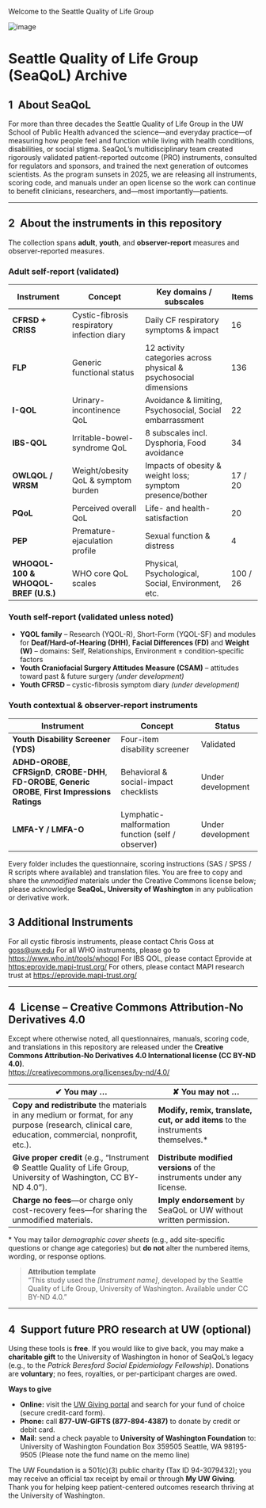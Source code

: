 Welcome to the Seattle Quality of Life Group

![image](https://github.com/user-attachments/assets/7dbce625-eb7d-4758-bab6-45dcada023f4)

# Seattle Quality of Life Group (SeaQoL) Archive

## 1 About SeaQoL  
For more than three decades the Seattle Quality of Life Group in the UW School of Public Health advanced the science—and everyday practice—of measuring how people feel and function while living with health conditions, disabilities, or social stigma. SeaQoL’s multidisciplinary team created rigorously validated patient-reported outcome (PRO) instruments, consulted for regulators and sponsors, and trained the next generation of outcomes scientists. As the program sunsets in 2025, we are releasing all instruments, scoring code, and manuals under an open license so the work can continue to benefit clinicians, researchers, and—most importantly—patients.  

---

## 2 About the instruments in this repository  
The collection spans **adult**, **youth**, and **observer-report** measures and observer-reported measures. 

### Adult self-report (validated)  

| Instrument | Concept | Key domains / subscales | Items |
|------------|---------|-------------------------|-------|
| **CFRSD + CRISS** | Cystic-fibrosis respiratory infection diary | Daily CF respiratory symptoms & impact | 16 |
| **FLP** | Generic functional status | 12 activity categories across physical & psychosocial dimensions | 136 |
| **I-QOL** | Urinary-incontinence QoL | Avoidance & limiting, Psychosocial, Social embarrassment | 22 |
| **IBS-QOL** | Irritable-bowel-syndrome QoL | 8 subscales incl. Dysphoria, Food avoidance | 34 |
| **OWLQOL / WRSM** | Weight/obesity QoL & symptom burden | Impacts of obesity & weight loss; symptom presence/bother | 17 / 20 |
| **PQoL** | Perceived overall QoL | Life- and health-satisfaction | 20 |
| **PEP** | Premature-ejaculation profile | Sexual function & distress | 4 |
| **WHOQOL-100 & WHOQOL-BREF (U.S.)** | WHO core QoL scales | Physical, Psychological, Social, Environment, etc. | 100 / 26 |

### Youth self-report (validated unless noted)  

* **YQOL family** – Research (YQOL-R), Short-Form (YQOL-SF) and modules for **Deaf/Hard-of-Hearing (DHH)**, **Facial Differences (FD)** and **Weight (W)** – domains: Self, Relationships, Environment ± condition-specific factors  
* **Youth Craniofacial Surgery Attitudes Measure (CSAM)** – attitudes toward past & future surgery *(under development)*  
* **Youth CFRSD** – cystic-fibrosis symptom diary *(under development)*  

### Youth contextual & observer-report instruments  

| Instrument | Concept | Status |
|------------|---------|--------|
| **Youth Disability Screener (YDS)** | Four-item disability screener | Validated |
| **ADHD-OROBE**, **CFRSignD**, **CROBE-DHH**, **FD-OROBE**, **Generic OROBE**, **First Impressions Ratings** | Behavioral & social-impact checklists | Under development |
| **LMFA-Y / LMFA-O** | Lymphatic-malformation function (self / observer) | Under development |

Every folder includes the questionnaire, scoring instructions (SAS / SPSS / R scripts where available) and translation files. You are free to copy and share the *unmodified* materials under the Creative Commons license below; please acknowledge **SeaQoL, University of Washington** in any publication or derivative work.

## 3 Additional Instruments
For all cystic fibrosis instruments, please contact Chris Goss at <goss@uw.edu> 
For all WHO instruments, please go to <https://www.who.int/tools/whoqol>
For IBS QOL, please contact Eprovide at <https:eprovide.mapi-trust.org/>
For others, please contact MAPI research trust at <https://eprovide.mapi-trust.org/>

---

## 4 License – Creative Commons Attribution-No Derivatives 4.0  

Except where otherwise noted, all questionnaires, manuals, scoring code, and translations in this repository are released under the **Creative Commons Attribution-No Derivatives 4.0 International license (CC BY-ND 4.0)**.  
<https://creativecommons.org/licenses/by-nd/4.0/>

| ✔︎ **You may …** | ✘ **You may not …** |
|------------------|---------------------|
| **Copy and redistribute** the materials in any medium or format, for any purpose (research, clinical care, education, commercial, nonprofit, etc.). | **Modify, remix, translate, cut, or add items** to the instruments themselves.* |
| **Give proper credit** (e.g., “Instrument © Seattle Quality of Life Group, University of Washington, CC BY-ND 4.0”). | **Distribute modified versions** of the instruments under any license. |
| **Charge no fees**—or charge only cost-recovery fees—for sharing the unmodified materials. | **Imply endorsement** by SeaQoL or UW without written permission. |

\* You may tailor *demographic cover sheets* (e.g., add site-specific questions or change age categories) but **do not** alter the numbered items, wording, or response options.

> **Attribution template**  
> “This study used the *[Instrument name]*, developed by the Seattle Quality of Life Group, University of Washington. Available under CC BY-ND 4.0.”

---

## 4 Support future PRO research at UW (optional)  

Using these tools is **free**. If you would like to give back, you may make a **charitable gift** to the University of Washington in honor of SeaQoL’s legacy (e.g., to the *Patrick Beresford Social Epidemiology Fellowship*). Donations are **voluntary**; no fees, royalties, or per-participant charges are owed.

**Ways to give**

* **Online:** visit the [UW Giving portal](https://www.washington.edu/giving/) and search for your fund of choice (secure credit-card form).  
* **Phone:** call **877-UW-GIFTS (877-894-4387)** to donate by credit or debit card.  
* **Mail:** send a check payable to **University of Washington Foundation** to:
University of Washington Foundation
Box 359505
Seattle, WA 98195-9505
(Please note the fund name on the memo line)


The UW Foundation is a 501(c)(3) public charity (Tax ID 94-3079432); you may receive an official tax receipt by email or through **My UW Giving**. Thank you for helping keep patient-centered outcomes research thriving at the University of Washington.



